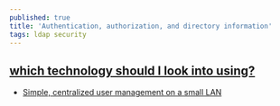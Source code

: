 ```yaml
---
published: true
title: 'Authentication, authorization, and directory information'
tags: ldap security
---
```

## [which technology should I look into using?](https://serverfault.com/questions/309829/network-authentication-roaming-home-directory-which-technology-should-i-look/309887#309887)

- [Simple, centralized user management on a small LAN](https://serverfault.com/questions/550063/simple-centralized-user-management-on-a-small-lan-nis-or-ldap)